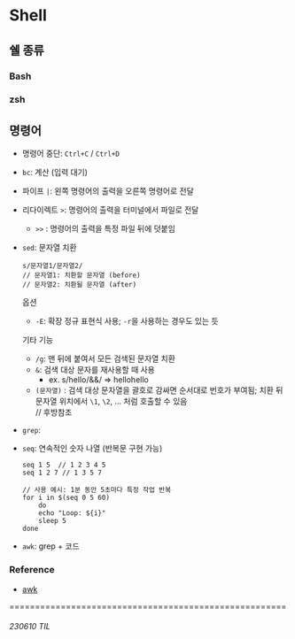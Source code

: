 # Shell

## 쉘 종류
### Bash


### zsh


## 명령어
- 명령어 중단: `Ctrl+C` / `Ctrl+D`
- `bc`: 계산 (입력 대기)
- 파이프 `|`: 왼쪽 명령어의 출력을 오른쪽 명령어로 전달
- 리다이렉트 `>`: 명령어의 출력을 터미널에서 파일로 전달
    - `>>` : 명령어의 출력을 특정 파일 뒤에 덧붙임
- `sed`: 문자열 치환
    ```
    s/문자열1/문자열2/
    // 문자열1: 치환할 문자열 (before)
    // 문자열2: 치환될 문자열 (after)
    ```
    옵션
    - `-E`: 확장 정규 표현식 사용; `-r`을 사용하는 경우도 있는 듯

    기타 기능
    - `/g`: 맨 뒤에 붙여서 모든 검색된 문자열 치환
    - `&`: 검색 대상 문자를 재사용할 때 사용
        - ex. s/hello/&&/ => hellohello
    - `(문자열)` : 검색 대상 문자열을 괄호로 감싸면 순서대로 번호가 부여됨; 치환 뒤 문자열 위치에서 `\1`, `\2`, ... 처럼 호출할 수 있음   
    // 후방참조
- `grep`: 
- `seq`: 연속적인 숫자 나열 (반복문 구현 가능)
    ```
    seq 1 5  // 1 2 3 4 5
    seq 1 2 7 // 1 3 5 7
    
    // 사용 예시: 1분 동안 5초마다 특정 작업 반복
    for i in $(seq 0 5 60)
        do
        echo "Loop: ${i}"
        sleep 5
    done
    ```
- `awk`: grep + 코드 




### Reference
- [awk](https://recipes4dev.tistory.com/171)



======================================================
###### 230610 TIL